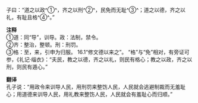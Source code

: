 子曰：“道之以政^①^，齐之以刑^②^，民免而无耻^③^；道之以德，齐之以礼，有耻且格^④^。”

**注释**  
①道：同“导”，训导。政：法制，禁令。  
②齐：整治，整顿。刑：刑罚。  
③格：至，来，引申为归服。 16.1“修文德以来之”。 “格”与“免”相对，有旁证可参，《礼记·缁衣》：“夫民，教之以德，齐之以礼，则民有格心；教之以政，齐之以刑，则民有遁心。”  

**翻译**  
孔子说：“用政令来训导人民，用刑罚来整饬人民，人民就会逃避制裁而无羞耻心；用道德来训导人民，用礼教来整饬人民，人民就会有羞耻心而归顺。”
